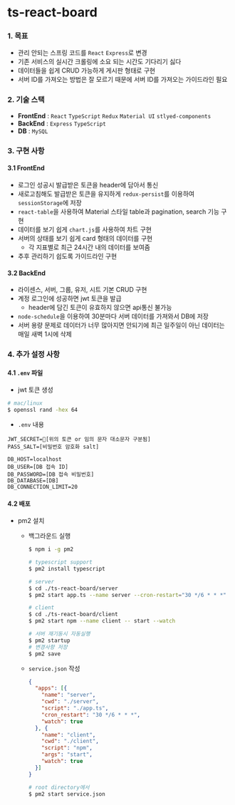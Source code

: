 # ts-react-board

### 1. 목표
- 관리 안되는 스프링 코드를 `React` `Express`로 변경
- 기존 서비스의 실시간 크롤링에 소요 되는 시간도 기다리기 싫다
- 데이터들을 쉽게 CRUD 가능하게 게시판 형태로 구현
- 서버 ID를 가져오는 방법은 잘 모르기 때문에 서버 ID를 가져오는 가이드라인 필요

### 2. 기술 스택
- **FrontEnd** : `React` `TypeScript` `Redux` `Material UI` `stlyed-components`
- **BackEnd** : `Express` `TypeScript`
- **DB** : `MySQL`

### 3. 구현 사항

#### 3.1 FrontEnd
- 로그인 성공시 발급받은 토큰을 header에 담아서 통신
- 새로고침해도 발급받은 토큰을 유지하게 `redux-persist`를 이용하여 `sessionStorage`에 저장
- `react-table`을 사용하여 Material 스타일 table과 pagination, search 기능 구현
- 데이터를 보기 쉽게 `chart.js`를 사용하여 차트 구현
- 서버의 상태를 보기 쉽게 card 형태의 데이터를 구현
  - 각 지표별로 최근 24시간 내의 데이터를 보여줌
- 추후 관리하기 쉽도록 가이드라인 구현

#### 3.2 BackEnd
- 라이센스, 서버, 그룹, 유저, 시트 기본 CRUD 구현
- 계정 로그인에 성공하면 jwt 토큰을 발급
  - header에 담긴 토큰이 유효하지 않으면 api통신 불가능
- `node-schedule`을 이용하여 30분마다 서버 데이터를 가져와서 DB에 저장
- 서버 용량 문제로 데이터가 너무 많아지면 안되기에 최근 일주일이 아닌 데이터는 매일 새벽 1시에 삭제

### 4. 추가 설정 사항
#### 4.1 `.env` 파일 
  - jwt 토큰 생성
  ```bash
  # mac/linux
  $ openssl rand -hex 64
  ```
  - `.env` 내용
  ```
  JWT_SECRET=[위의 토큰 or 임의 문자 대소문자 구분됨]
  PASS_SALT=[비밀번호 암호화 salt]

  DB_HOST=localhost
  DB_USER=[DB 접속 ID]
  DB_PASSWORD=[DB 접속 비밀번호]
  DB_DATABASE=[DB]
  DB_CONNECTION_LIMIT=20
  ```


#### 4.2 배포
- pm2 설치
  - 백그라운드 실행
  
    ```bash
    $ npm i -g pm2
    
    # typescript support
    $ pm2 install typescript
    
    # server
    $ cd ./ts-react-board/server
    $ pm2 start app.ts --name server --cron-restart="30 */6 * * *"
    
    # client
    $ cd ./ts-react-board/client
    $ pm2 start npm --name client -- start --watch
    
    # 서버 재기동시 자동실행
    $ pm2 startup
    # 변경사항 저장
    $ pm2 save
    ```
  - `service.json` 작성
  
    ```json
    {
      "apps": [{
        "name": "server",
        "cwd": "./server",
        "script": "./app.ts",
        "cron_restart": "30 */6 * * *",
        "watch": true
      }, {
        "name": "client",
        "cwd": "./client",
        "script": "npm",
        "args": "start",
        "watch": true
      }]
    }
    ```
  
    ```bash
    # root directory에서
    $ pm2 start service.json
    ```
